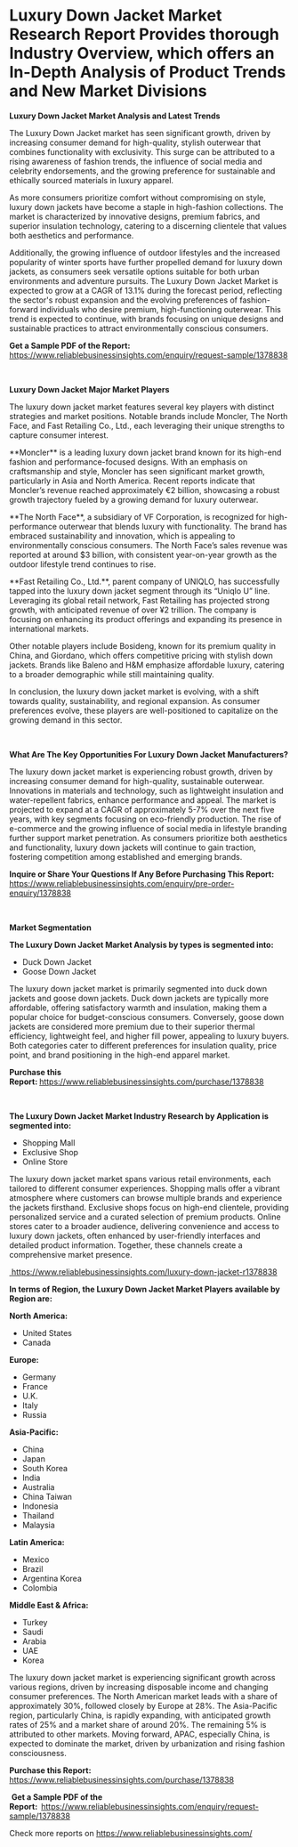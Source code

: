 <p><h1>Luxury Down Jacket Market Research Report Provides thorough Industry Overview, which offers an In-Depth Analysis of Product Trends and New Market Divisions</h1></p><p><strong>Luxury Down Jacket Market Analysis and Latest Trends</strong></p>
<p><p>The Luxury Down Jacket market has seen significant growth, driven by increasing consumer demand for high-quality, stylish outerwear that combines functionality with exclusivity. This surge can be attributed to a rising awareness of fashion trends, the influence of social media and celebrity endorsements, and the growing preference for sustainable and ethically sourced materials in luxury apparel.</p><p>As more consumers prioritize comfort without compromising on style, luxury down jackets have become a staple in high-fashion collections. The market is characterized by innovative designs, premium fabrics, and superior insulation technology, catering to a discerning clientele that values both aesthetics and performance.</p><p>Additionally, the growing influence of outdoor lifestyles and the increased popularity of winter sports have further propelled demand for luxury down jackets, as consumers seek versatile options suitable for both urban environments and adventure pursuits. The Luxury Down Jacket Market is expected to grow at a CAGR of 13.1% during the forecast period, reflecting the sector's robust expansion and the evolving preferences of fashion-forward individuals who desire premium, high-functioning outerwear. This trend is expected to continue, with brands focusing on unique designs and sustainable practices to attract environmentally conscious consumers.</p></p>
<p><strong>Get a Sample PDF of the Report:&nbsp;</strong> <a href="https://www.reliablebusinessinsights.com/enquiry/request-sample/1378838?utm_campaign=1117&utm_medium=2&utm_source=Github&utm_content=ia&utm_term=05022025&utm_id=luxury-down-jacket">https://www.reliablebusinessinsights.com/enquiry/request-sample/1378838</a></p>
<p>&nbsp;</p>
<p><strong>Luxury Down Jacket Major Market Players</strong></p>
<p><p>The luxury down jacket market features several key players with distinct strategies and market positions. Notable brands include Moncler, The North Face, and Fast Retailing Co., Ltd., each leveraging their unique strengths to capture consumer interest.</p><p>**Moncler** is a leading luxury down jacket brand known for its high-end fashion and performance-focused designs. With an emphasis on craftsmanship and style, Moncler has seen significant market growth, particularly in Asia and North America. Recent reports indicate that Moncler’s revenue reached approximately €2 billion, showcasing a robust growth trajectory fueled by a growing demand for luxury outerwear.</p><p>**The North Face**, a subsidiary of VF Corporation, is recognized for high-performance outerwear that blends luxury with functionality. The brand has embraced sustainability and innovation, which is appealing to environmentally conscious consumers. The North Face’s sales revenue was reported at around $3 billion, with consistent year-on-year growth as the outdoor lifestyle trend continues to rise.</p><p>**Fast Retailing Co., Ltd.**, parent company of UNIQLO, has successfully tapped into the luxury down jacket segment through its “Uniqlo U” line. Leveraging its global retail network, Fast Retailing has projected strong growth, with anticipated revenue of over ¥2 trillion. The company is focusing on enhancing its product offerings and expanding its presence in international markets.</p><p>Other notable players include Bosideng, known for its premium quality in China, and Giordano, which offers competitive pricing with stylish down jackets. Brands like Baleno and H&M emphasize affordable luxury, catering to a broader demographic while still maintaining quality.</p><p>In conclusion, the luxury down jacket market is evolving, with a shift towards quality, sustainability, and regional expansion. As consumer preferences evolve, these players are well-positioned to capitalize on the growing demand in this sector.</p></p>
<p>&nbsp;</p>
<p><strong>What Are The Key Opportunities For Luxury Down Jacket Manufacturers?</strong></p>
<p><p>The luxury down jacket market is experiencing robust growth, driven by increasing consumer demand for high-quality, sustainable outerwear. Innovations in materials and technology, such as lightweight insulation and water-repellent fabrics, enhance performance and appeal. The market is projected to expand at a CAGR of approximately 5-7% over the next five years, with key segments focusing on eco-friendly production. The rise of e-commerce and the growing influence of social media in lifestyle branding further support market penetration. As consumers prioritize both aesthetics and functionality, luxury down jackets will continue to gain traction, fostering competition among established and emerging brands.</p></p>
<p><strong>Inquire or Share Your Questions If Any Before Purchasing This Report:</strong> <a href="https://www.reliablebusinessinsights.com/enquiry/pre-order-enquiry/1378838?utm_campaign=1117&utm_medium=2&utm_source=Github&utm_content=ia&utm_term=05022025&utm_id=luxury-down-jacket">https://www.reliablebusinessinsights.com/enquiry/pre-order-enquiry/1378838</a></p>
<p>&nbsp;</p>
<p><strong>Market Segmentation</strong></p>
<p><strong>The Luxury Down Jacket Market Analysis by types is segmented into:</strong></p>
<p><ul><li>Duck Down Jacket</li><li>Goose Down Jacket</li></ul></p>
<p><p>The luxury down jacket market is primarily segmented into duck down jackets and goose down jackets. Duck down jackets are typically more affordable, offering satisfactory warmth and insulation, making them a popular choice for budget-conscious consumers. Conversely, goose down jackets are considered more premium due to their superior thermal efficiency, lightweight feel, and higher fill power, appealing to luxury buyers. Both categories cater to different preferences for insulation quality, price point, and brand positioning in the high-end apparel market.</p></p>
<p><strong>Purchase this Report:&nbsp;</strong><a href="https://www.reliablebusinessinsights.com/purchase/1378838?utm_campaign=1117&utm_medium=2&utm_source=Github&utm_content=ia&utm_term=05022025&utm_id=luxury-down-jacket">https://www.reliablebusinessinsights.com/purchase/1378838</a></p>
<p>&nbsp;</p>
<p><strong>The Luxury Down Jacket Market Industry Research by Application is segmented into:</strong></p>
<p><ul><li>Shopping Mall</li><li>Exclusive Shop</li><li>Online Store</li></ul></p>
<p><p>The luxury down jacket market spans various retail environments, each tailored to different consumer experiences. Shopping malls offer a vibrant atmosphere where customers can browse multiple brands and experience the jackets firsthand. Exclusive shops focus on high-end clientele, providing personalized service and a curated selection of premium products. Online stores cater to a broader audience, delivering convenience and access to luxury down jackets, often enhanced by user-friendly interfaces and detailed product information. Together, these channels create a comprehensive market presence.</p></p>
<p><a href="https://www.reliablebusinessinsights.com/luxury-down-jacket-r1378838?utm_campaign=1117&utm_medium=2&utm_source=Github&utm_content=ia&utm_term=05022025&utm_id=luxury-down-jacket">&nbsp;https://www.reliablebusinessinsights.com/luxury-down-jacket-r1378838</a></p>
<p><strong>In terms of Region, the Luxury Down Jacket Market Players available by Region are:</strong></p>
<p>
    <p> <strong> North America: </strong>
        <ul>
            <li>United States</li>
            <li>Canada</li>
        </ul>
        </p> 
    <p> <strong> Europe: </strong>
        <ul>
            <li>Germany</li>
            <li>France</li>
            <li>U.K.</li>
            <li>Italy</li>
            <li>Russia</li>
        </ul>
        </p> 
    <p> <strong> Asia-Pacific: </strong>
        <ul>
            <li>China</li>
            <li>Japan</li>
            <li>South Korea</li>
            <li>India</li>
            <li>Australia</li>
            <li>China Taiwan</li>
            <li>Indonesia</li>
            <li>Thailand</li>
            <li>Malaysia</li>
        </ul>
        </p> 
    <p> <strong> Latin America: </strong>
        <ul>
            <li>Mexico</li>
            <li>Brazil</li>
            <li>Argentina Korea</li>
            <li>Colombia</li>
        </ul>
        </p> 
    <p> <strong> Middle East & Africa: </strong>
        <ul>
            <li>Turkey</li>
            <li>Saudi</li>
            <li>Arabia</li>
            <li>UAE</li>
            <li>Korea</li>
        </ul>
    </p>
    </p>
<p><p>The luxury down jacket market is experiencing significant growth across various regions, driven by increasing disposable income and changing consumer preferences. The North American market leads with a share of approximately 30%, followed closely by Europe at 28%. The Asia-Pacific region, particularly China, is rapidly expanding, with anticipated growth rates of 25% and a market share of around 20%. The remaining 5% is attributed to other markets. Moving forward, APAC, especially China, is expected to dominate the market, driven by urbanization and rising fashion consciousness.</p></p>
<p><strong>Purchase this Report: </strong><a href="https://www.reliablebusinessinsights.com/purchase/1378838?utm_campaign=1117&utm_medium=2&utm_source=Github&utm_content=ia&utm_term=05022025&utm_id=luxury-down-jacket">https://www.reliablebusinessinsights.com/purchase/1378838</a></p>
<p>&nbsp;<strong>Get a Sample PDF of the Report:&nbsp;&nbsp;</strong><a href="https://www.reliablebusinessinsights.com/enquiry/request-sample/1378838?utm_campaign=1117&utm_medium=2&utm_source=Github&utm_content=ia&utm_term=05022025&utm_id=luxury-down-jacket">https://www.reliablebusinessinsights.com/enquiry/request-sample/1378838</a></p>
<p><strong></strong></p>
<p>Check more reports on <a href="https://www.reliablebusinessinsights.com/?utm_campaign=1117&utm_medium=2&utm_source=Github&utm_content=ia&utm_term=05022025&utm_id=luxury-down-jacket">https://www.reliablebusinessinsights.com/</a></p>